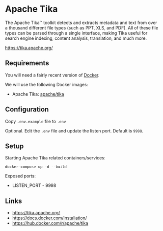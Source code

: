 # Apache Tika

The Apache Tika™ toolkit detects and extracts metadata and text from over a thousand different file types (such as PPT, XLS, and PDF). All of these file types can be parsed through a single interface, making Tika useful for search engine indexing, content analysis, translation, and much more. 

https://tika.apache.org/

## Requirements

You will need a fairly recent version of [Docker](https://docs.docker.com/installation/).

We will use the following Docker images:

* Apache Tika: [apache/tika](https://hub.docker.com/r/apache/tika)

## Configuration

Copy ``.env.example`` file to ``.env``

Optional. Edit the `.env` file and update the listen port. Default is `9998`.

## Setup

Starting Apache Tika related containers/services:

```
docker-compose up -d --build
```

Exposed ports:

* LISTEN_PORT - 9998

## Links

* https://tika.apache.org/
* https://docs.docker.com/installation/
* https://hub.docker.com/r/apache/tika
